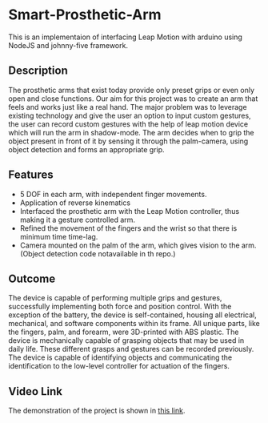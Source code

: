 # Smart-Prosthetic-Arm
This is an implementaion of interfacing Leap Motion with arduino using NodeJS and johnny-five framework.

## Description
The prosthetic arms that exist today provide only preset grips or even only open and close functions. Our aim for this project was to create an arm that feels and works just like a real hand. The major problem was to leverage existing technology and give the user an option to input custom gestures, the user can record custom gestures with the help of leap motion device which will run the arm in shadow-mode. The arm decides when to grip the object present in front of it by sensing it through the palm-camera, using object detection and forms an appropriate grip. 

## Features
* 5 DOF in each arm, with independent finger movements.
* Application of reverse kinematics
* Interfaced the prosthetic arm with the Leap Motion controller, thus making it a gesture controlled arm.
* Refined the movement of the fingers and the wrist so that there is minimum time time-lag. 
* Camera mounted on the palm of the arm, which gives vision to the arm. (Object detection code notavailable in th repo.)

## Outcome
The device is capable of performing multiple grips and gestures, successfully implementing both force and position control. With the exception of the battery, the device is self-contained, housing all electrical, mechanical, and software components within its frame. All unique parts, like the fingers, palm, and forearm, were 3D-printed with ABS plastic. The device is mechanically capable of grasping objects that may be used in daily life. These different grasps and gestures can be recorded previously. The device is capable of identifying objects and communicating the identification to the low-level controller for actuation of the fingers.

## Video Link
The demonstration of the project is shown in [this link](https://www.youtube.com/playlist?list=PLXkO7RqPA-cndggkdsyzqVC1CWf3bU-xL "this link").

